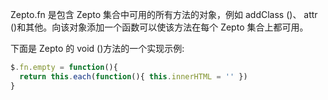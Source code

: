 Zepto.fn 是包含 Zepto 集合中可用的所有方法的对象，例如 addClass ()、 attr ()和其他。向该对象添加一个函数可以使该方法在每个 Zepto 集合上都可用。

下面是 Zepto 的 void ()方法的一个实现示例:
```js
$.fn.empty = function(){
  return this.each(function(){ this.innerHTML = '' })
}
```